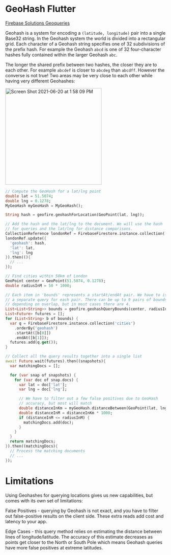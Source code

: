 # GeoHash Flutter

[Firebase Solutions Geoqueries](https://firebase.google.com/docs/firestore/solutions/geoqueries)

Geohash is a system for encoding a ```(latitude, longitude)``` pair into a single Base32 string. In the Geohash system the world is divided into a rectangular grid. Each character of a Geohash string specifies one of 32 subdivisions of the prefix hash. For example the Geohash ```abcd``` is one of 32 four-character hashes fully contained within the larger Geohash ```abc```.

The longer the shared prefix between two hashes, the closer they are to each other. For example ```abcdef``` is closer to ```abcdeg``` than ```abcdff```. However the converse is not true! Two areas may be very close to each other while having very different Geohashes:

<img width="302" alt="Screen Shot 2021-06-20 at 1 58 09 PM" src="https://user-images.githubusercontent.com/83901702/122663789-8e411f00-d1cf-11eb-9a84-c05246d97a0d.png">

```dart
// Compute the GeoHash for a lat/lng point
double lat = 51.5074;
double lng = 0.1278;
MyGeoHash myGeoHash = MyGeoHash();

String hash = geofire.geohashForLocation(GeoPoint(lat, lng));

// Add the hash and the lat/lng to the document. We will use the hash
// for queries and the lat/lng for distance comparisons.
CollectionReference londonRef = FirebaseFirestore.instance.collection('cities').doc('LON');
londonRef.update({
  'geohash': hash,
  'lat': lat,
  'lng': lng
}).then((){
  // ...
});

// Find cities within 50km of London
GeoPoint center = GeoPoint(51.5074, 0.1278);
double radiusInM = 50 * 1000;

// Each item in 'bounds' represents a startAt/endAt pair. We have to issue
// a separate query for each pair. There can be up to 9 pairs of bounds
// depending on overlap, but in most cases there are 4.
List<List<String>> bounds = geofire.geohashQueryBounds(center, radiusInM);
List<Future> futures = [];
for (List<String> b of bounds) {
  var q = FirebaseFirestore.instance.collection('cities')
    .orderBy('geohash')
    .startAt([b[0]])
    .endAt([b[1]]);
  futures.add(q.get());
}

// Collect all the query results together into a single list
await Future.wait(futures).then((snapshots){
  var matchingDocs = [];

  for (var snap of snapshots) {
    for (var doc of snap.docs) {
      var lat = doc['lat'];
      var lng = doc['lng'];

      // We have to filter out a few false positives due to GeoHash
      // accuracy, but most will match
      double distanceInKm = myGeoHash.distanceBetween(GeoPoint(lat, lng), center);
      double distanceInM = distanceInKm * 1000;
      if (distanceInM <= radiusInM) {
        matchingDocs.add(doc);
      }
    }
  }
  return matchingDocs;
}).then((matchingDocs){
  // Process the matching documents
  // ...
});
```
# Limitations
Using Geohashes for querying locations gives us new capabilities, but comes with its own set of limitations:

False Positives - querying by Geohash is not exact, and you have to filter out false-positive results on the client side. These extra reads add cost and latency to your app.

Edge Cases - this query method relies on estimating the distance between lines of longitude/latitude. The accuracy of this estimate decreases as points get closer to the North or South Pole which means Geohash queries have more false positives at extreme latitudes.

